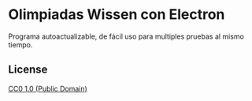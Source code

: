 # Olimpiadas Wissen con Electron


Programa autoactualizable, de fácil uso para multiples pruebas al mismo tiempo.


## License

[CC0 1.0 (Public Domain)](LICENSE.md)
